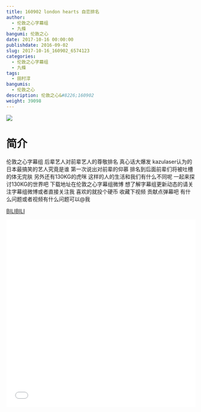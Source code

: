 ```yaml
---
title: 160902 london hearts 自恋排名
author: 
  - 伦敦之心字幕组
  - 九條
bangumi: 伦敦之心
date: 2017-10-16 00:00:00
publishdate: 2016-09-02
slug: 2017-10-16_160902_6574123
categories: 
  - 伦敦之心字幕组
  - 九條
tags: 
  - 田村淳
bangumis: 
  - 伦敦之心
description: 伦敦之心&#8226;160902
weight: 39098
---
```


![](https://i.imgur.com/3yze87U.jpg)

# 简介  
伦敦之心字幕组 后辈艺人对前辈艺人的尊敬排名 真心话大爆发 kazulaser认为的日本最搞笑的艺人究竟是谁 第一次说出对前辈的仰慕 排名到后面前辈们将被吐槽的体无完肤 另外还有130KG的虎咪 这样的人的生活和我们有什么不同呢 一起来探讨130KG的世界吧 下载地址在伦敦之心字幕组微博 想了解字幕组更新动态的请关注字幕组微博或者直接关注我 喜欢的就投个硬币 收藏下视频 贡献点弹幕吧
有什么问题或者视频有什么问题可以@我

  [BILIBILI](https://www.bilibili.com/video/av6574123/)


<div class="vcontainer">  <iframe class='video' src="//www.bilibili.com/html/html5player.html?cid=10695264&aid=6574123" width="100%" height="500" frameborder="0" allowfullscreen="allowfullscreen"></iframe></div>
